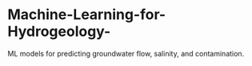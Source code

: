 # Machine-Learning-for-Hydrogeology-
ML models for predicting groundwater flow, salinity, and contamination.
